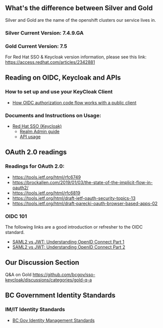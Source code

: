 ## What's the difference between Silver and Gold

Silver and Gold are the name of the openshift clusters our service lives in. 

### Silver Current Version: 7.4.9.GA
### Gold Current Version: 7.5 

For Red Hat SSO & Keycloak version information, please see this link: https://access.redhat.com/articles/2342881

## Reading on OIDC, Keycloak and APIs
### How to set up and use your KeyCloak Client
- [How OIDC authorization code flow works with a public client](https://www.pingidentity.com/en/company/blog/posts/2018/securely-using-oidc-authorization-code-flow-public-client-single-page-apps.html)

### Documents and Instructions on Usage:
* [Red Hat SSO (Keycloak)](https://access.redhat.com/documentation/en-us/red_hat_single_sign-on/7.4/)
  * [Realm Admin guide](https://access.redhat.com/documentation/en-us/red_hat_single_sign-on/7.4/html/server_administration_guide/index)
  * [API usage](https://access.redhat.com/webassets/avalon/d/red-hat-single-sign-on/version-7.4/restapi/)

## OAuth 2.0 readings
### Readings for OAuth 2.0:
- https://tools.ietf.org/html/rfc6749
- https://brockallen.com/2019/01/03/the-state-of-the-implicit-flow-in-oauth2/
- https://tools.ietf.org/html/rfc6819
- https://tools.ietf.org/html/draft-ietf-oauth-security-topics-13
- https://tools.ietf.org/html/draft-parecki-oauth-browser-based-apps-02

### OIDC 101
The following links are a good introduction or refresher to the OIDC standard.
- [SAML2 vs JWT: Understanding OpenID Connect Part 1](https://medium.com/@robert.broeckelmann/saml2-vs-jwt-understanding-openid-connect-part-1-fffe0d50f953)
- [SAML2 vs JWT: Understanding OpenID Connect Part 2](https://medium.com/@robert.broeckelmann/saml2-vs-jwt-understanding-openid-connect-part-2-f361ca867baa)
## Our Discussion Section
Q&A on Gold https://github.com/bcgov/sso-keycloak/discussions/categories/gold-q-a

## BC Government Identity Standards
### IM/IT Identity Standards
- [BC Gov Identity Management Standards](https://www2.gov.bc.ca/gov/content/governments/services-for-government/policies-procedures/im-it-standards/find-a-standard#id_mgt)